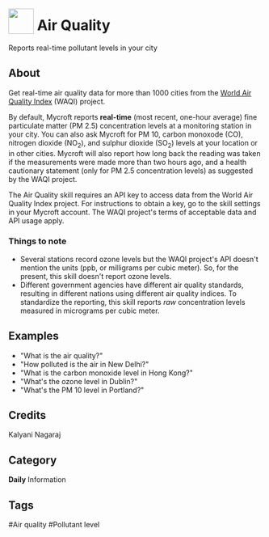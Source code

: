# <img src="https://raw.githack.com/FortAwesome/Font-Awesome/master/svgs/solid/smog.svg" card_color="#6C7A89" width="50" height="50" style="vertical-align:bottom"/> Air Quality
Reports real-time pollutant levels in your city

## About
Get real-time air quality data for more than 1000 cities from 
the [World Air Quality Index](https://aqicn.org/) (WAQI) project. 

By default, Mycroft reports **real-time** (most recent, 
one-hour average) fine particulate matter (PM 2.5) concentration 
levels at a monitoring station in your city. You can also ask 
Mycroft for PM 10, carbon monoxode (CO), nitrogen dioxide 
(NO<sub>2</sub>), and sulphur dioxide (SO<sub>2</sub>) levels at 
your location or in other cities. Mycroft will also report how 
long back the reading was taken if the measurements were made more 
than two hours ago, and a health cautionary statement (only for 
PM 2.5 concentration levels) as suggested by the WAQI project. 

The Air Quality skill requires an API key to access data from 
the World Air Quality Index project. For instructions to obtain 
a key, go to the skill settings in your Mycroft account. The 
WAQI project's terms of acceptable data and API usage apply.  

### Things to note
* Several stations record ozone levels but the WAQI project's 
API doesn't mention the units (ppb, or milligrams per cubic meter).
So, for the present, this skill doesn't report ozone levels.
* Different government agencies have different air quality standards, 
resulting in different nations using different air quality indices. To 
standardize the reporting, this skill reports *raw* concentration 
levels measured in micrograms per cubic meter.  

## Examples
* "What is the air quality?"
* "How polluted is the air in New Delhi?"
* "What is the carbon monoxide level in Hong Kong?"
* "What's the ozone level in Dublin?"
* "What's the PM 10 level in Portland?"

## Credits
Kalyani Nagaraj

## Category
**Daily**
Information

## Tags
#Air quality
#Pollutant level

